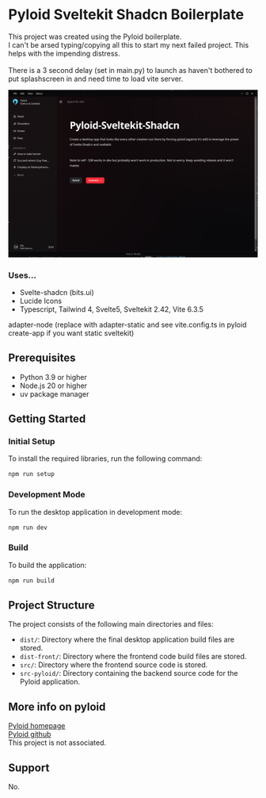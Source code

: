 # Pyloid Sveltekit Shadcn Boilerplate

This project was created using the Pyloid boilerplate.<br/>
I can't be arsed typing/copying all this to start my next failed project. This helps with the impending distress.<br/><br/>
There is a 3 second delay (set in main.py) to launch as haven't bothered to put splashscreen in and need time to load vite server.

![Alt text](static/example/example.png?raw=true "Example")

### Uses...

- Svelte-shadcn (bits.ui)
- Lucide Icons
- Typescript, Tailwind 4, Svelte5, Sveltekit 2.42, Vite 6.3.5

adapter-node (replace with adapter-static and see vite.config.ts in pyloid create-app if you want static sveltekit)

## Prerequisites

- Python 3.9 or higher
- Node.js 20 or higher
- uv package manager

## Getting Started

### Initial Setup

To install the required libraries, run the following command:

```bash
npm run setup
```

### Development Mode

To run the desktop application in development mode:

```bash
npm run dev
```

### Build

To build the application:

```bash
npm run build
```

## Project Structure

The project consists of the following main directories and files:

- `dist/`: Directory where the final desktop application build files are stored.
- `dist-front/`: Directory where the frontend code build files are stored.
- `src/`: Directory where the frontend source code is stored.
- `src-pyloid/`: Directory containing the backend source code for the Pyloid application.

## More info on pyloid
[Pyloid homepage](https://pyloid.com/)<br/>
[Pyloid github](https://github.com/pyloid/pyloid)<br/>
This project is not associated.

## Support

No.
